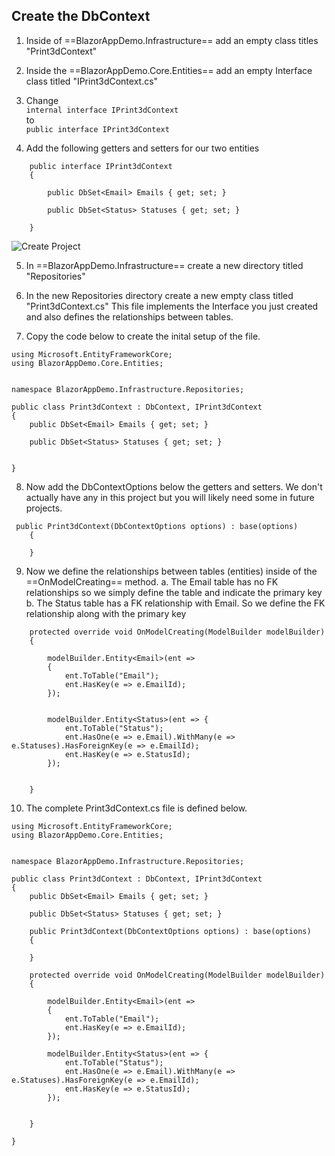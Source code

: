 ## Create the DbContext

1. Inside of ==BlazorAppDemo.Infrastructure== add an empty class titles "Print3dContext"

2. Inside the ==BlazorAppDemo.Core.Entities== add an empty Interface class 
titled "IPrint3dContext.cs"

3. Change <br/>
`internal interface IPrint3dContext` <br/>
to </br>
`public interface IPrint3dContext`

4.  Add the following getters and setters for our two entities

```
    public interface IPrint3dContext
    {

        public DbSet<Email> Emails { get; set; }

        public DbSet<Status> Statuses { get; set; }

    }
```

![Create Project](/img/DbContext/03InterFaceComplete.png)



5. In ==BlazorAppDemo.Infrastructure== create a new directory titled "Repositories"

6. In the new Repositories directory create a new empty class titled "Print3dContext.cs" 
This file implements the Interface you just created and also defines the 
relationships between tables.

7. Copy the code below to create the inital setup of the file.

```
using Microsoft.EntityFrameworkCore;
using BlazorAppDemo.Core.Entities;


namespace BlazorAppDemo.Infrastructure.Repositories;

public class Print3dContext : DbContext, IPrint3dContext
{
    public DbSet<Email> Emails { get; set; }

    public DbSet<Status> Statuses { get; set; }

   
}
```

8. Now add the DbContextOptions below the getters and setters. We don't 
actually have any in this project but you will likely need some in 
future projects.

```
 public Print3dContext(DbContextOptions options) : base(options)
    {

    }

```

9. Now we define the relationships between tables (entities) inside of
the ==OnModelCreating== method. 
a. The Email table has no FK relationships so we simply define the table and indicate the
primary key
b. The Status table has a FK relationship with Email. So we define the FK relationship
along with the primary key

```
    protected override void OnModelCreating(ModelBuilder modelBuilder)
    {

        modelBuilder.Entity<Email>(ent =>
        {
            ent.ToTable("Email");
            ent.HasKey(e => e.EmailId);
        });


        modelBuilder.Entity<Status>(ent => {
            ent.ToTable("Status");
            ent.HasOne(e => e.Email).WithMany(e => e.Statuses).HasForeignKey(e => e.EmailId);
            ent.HasKey(e => e.StatusId);
        });


    }
```

10. The complete Print3dContext.cs file is defined below.
```
using Microsoft.EntityFrameworkCore;
using BlazorAppDemo.Core.Entities;


namespace BlazorAppDemo.Infrastructure.Repositories;

public class Print3dContext : DbContext, IPrint3dContext
{
    public DbSet<Email> Emails { get; set; }

    public DbSet<Status> Statuses { get; set; }

    public Print3dContext(DbContextOptions options) : base(options)
    {

    }

    protected override void OnModelCreating(ModelBuilder modelBuilder)
    {

        modelBuilder.Entity<Email>(ent =>
        {
            ent.ToTable("Email");
            ent.HasKey(e => e.EmailId);
        });

        modelBuilder.Entity<Status>(ent => {
            ent.ToTable("Status");
            ent.HasOne(e => e.Email).WithMany(e => e.Statuses).HasForeignKey(e => e.EmailId);
            ent.HasKey(e => e.StatusId);
        });


    }

}
```




